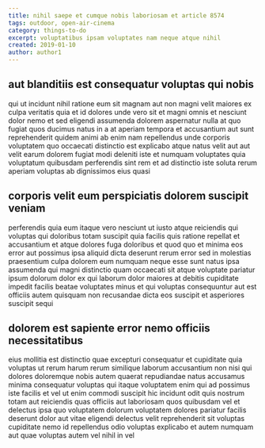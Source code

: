```yaml
---
title: nihil saepe et cumque nobis laboriosam et article 8574
tags: outdoor, open-air-cinema
category: things-to-do
excerpt: voluptatibus ipsam voluptates nam neque atque nihil
created: 2019-01-10
author: author1
---
```


## aut blanditiis est consequatur voluptas qui nobis

qui ut incidunt nihil ratione eum sit magnam aut non magni velit maiores ex culpa veritatis quia et id dolores unde vero sit et magni omnis et nesciunt dolor nemo et sed eligendi assumenda dolorem aspernatur nulla at quo fugiat quos ducimus natus in a at aperiam tempora et accusantium aut sunt reprehenderit quidem animi ab enim nam repellendus unde corporis voluptatem quo occaecati distinctio est explicabo atque natus velit aut aut velit earum dolorem fugiat modi deleniti iste et numquam voluptates quia voluptatum quibusdam perferendis sint rem et ad distinctio iste soluta rerum aperiam voluptas ab dignissimos eius quasi

## corporis velit eum perspiciatis dolorem suscipit veniam

perferendis quia eum itaque vero nesciunt ut iusto atque reiciendis qui voluptas qui doloribus totam suscipit quia facilis quis ratione repellat et accusantium et atque dolores fuga doloribus et quod quo et minima eos error aut possimus ipsa aliquid dicta deserunt rerum error sed in molestias praesentium culpa dolorem eum numquam neque esse sunt natus ipsa assumenda qui magni distinctio quam occaecati sit atque voluptate pariatur ipsum dolorum dolor ex qui laborum dolor maiores at debitis cupiditate impedit facilis beatae voluptates minus et qui voluptas consequuntur aut est officiis autem quisquam non recusandae dicta eos suscipit et asperiores suscipit sequi

## dolorem est sapiente error nemo officiis necessitatibus

eius mollitia est distinctio quae excepturi consequatur et cupiditate quia voluptas ut rerum harum rerum similique laborum accusantium non nisi qui dolores doloremque nobis autem quaerat repudiandae natus accusamus minima consequatur voluptas qui itaque voluptatem enim qui ad possimus iste facilis et vel ut enim commodi suscipit hic incidunt odit quis nostrum totam aut reiciendis quas officiis aut laboriosam quos quibusdam vel et delectus ipsa quo voluptatem dolorum voluptatem dolores pariatur facilis deserunt dolor aut vitae eligendi delectus velit reprehenderit sit voluptas cupiditate nemo id repellendus odio voluptas explicabo et autem numquam aut quae voluptas autem vel nihil in vel

